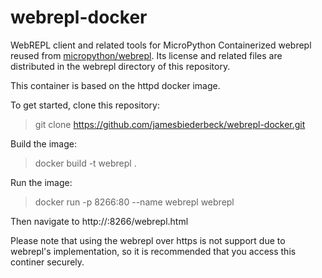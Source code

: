 # webrepl-docker
WebREPL client and related tools for MicroPython
Containerized webrepl reused from [micropython/webrepl](https://github.com/micropython/webrepl).
Its license and related files are distributed in the webrepl directory of this repository.

This container is based on the httpd docker image. 

To get started, clone this repository:
>git clone https://github.com/jamesbiederbeck/webrepl-docker.git

Build the image:
>docker build -t  webrepl .

Run the image:
>docker run -p 8266:80 --name webrepl webrepl

Then navigate to http://<container host>:8266/webrepl.html
  
Please note that using the webrepl over https is not support due to webrepl's implementation, so it is recommended that you access this continer securely.
